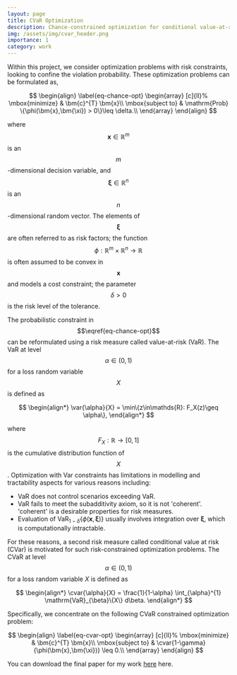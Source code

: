 ```yaml
---
layout: page
title: CVaR Optimization
description: Chance-constrained optimization for conditional value-at-risk problems
img: /assets/img/cvar_header.png
importance: 1
category: work
---
```

Within this project, we consider optimization problems with risk constraints, looking to confine the violation probability. These optimization problems can be formulated as,

$$
\begin{align}
\label{eq-chance-opt}
\begin{array}
[c]{ll}%
\mbox{minimize} & \bm{c}^{T}
\bm{x}\\
\mbox{subject to} & \mathrm{Prob} \{\phi(\bm{x},\bm{\xi}) > 0\}\leq \delta.\\
\end{array}
\end{align}
$$

where $$\bm{x}\in\mathds{R}^{m}$$ is an $$m$$-dimensional decision variable, and $$\bm{\xi}\in\mathds{R}^{n}$$ is an $$n$$-dimensional random vector. The elements of $$\bm{\xi}$$ are often referred to as risk factors; the function 
$$\phi: \mathds{R}^{m}\times\mathds{R}^{n}
\rightarrow\mathds{R}$$ is often assumed to be convex in $$\bm{x}$$ and models a cost constraint; the parameter
$$\delta> 0$$ is the risk level of the tolerance.


The probabilistic constraint in $$\eqref{eq-chance-opt}$$ can be reformulated using a risk measure called value-at-risk (VaR). The VaR at level $$\alpha \in (0,1)$$ for a loss random variable $$X$$ is defined as


$$
\begin{align*}
    \var{\alpha}{X}
    = \min\{z\in\mathds{R}: F_X(z)\geq \alpha\},
\end{align*}
$$


where $$F_X: \mathds{R}\rightarrow[0,1]$$ is the cumulative distribution function of $$X$$. Optimization with Var constraints has limitations in modelling and tractability aspects for various reasons including:
* VaR does not control scenarios exceeding VaR.
* VaR fails to meet the subadditivity axiom, so it is not 'coherent'. 'coherent' is a desirable properties for risk measures.
* Evaluation of $\mathrm{VaR}_{1-\delta}\{\phi(\bm{x},\bm{\xi})\}$ usually involves integration over $\bm{\xi}$, which is computationally intractable.


For these reasons, a second risk measure called conditional value at risk (CVar) is motivated for such risk-constrained optimization problems.
The CVaR at level $$\alpha \in (0,1)$$ for a loss random variable $X$ is defined as

$$
\begin{align*}
    \cvar{\alpha}{X} = 
    \frac{1}{1-\alpha}
    \int_{\alpha}^{1} 
    \mathrm{VaR}_{\beta}\{X\} d\beta.
\end{align*}
$$

Specifically, we concentrate on the following CVaR constrained optimization problem:

$$
\begin{align}
\label{eq-cvar-opt}
\begin{array}
[c]{ll}%
\mbox{minimize} & \bm{c}^{T}
\bm{x}\\
\mbox{subject to} & 
\cvar{1-\gamma}{\phi(\bm{x},\bm{\xi})}
\leq 0.\\
\end{array}
\end{align}
$$


You can download the final paper for my work [here](https://anish-senapati.github.io/assets/pdf/SURF_2020_Final_Project.pdf) here. 
